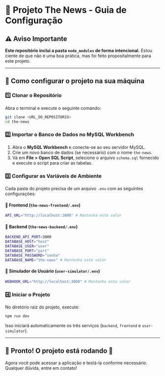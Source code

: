 # 📰 Projeto The News - Guia de Configuração

## ⚠️ Aviso Importante

**Este repositório inclui a pasta `node_modules` de forma intencional.** Estou ciente de que não é uma boa prática, mas foi feito propositalmente para este projeto.

---

## 🚀 Como configurar o projeto na sua máquina

### 1️⃣ Clonar o Repositório

Abra o terminal e execute o seguinte comando:

```sh
git clone <URL_DO_REPOSITORIO>
cd the-news
```

### 2️⃣ Importar o Banco de Dados no MySQL Workbench

1. Abra o **MySQL Workbench** e conecte-se ao seu servidor MySQL.
2. Crie um novo banco de dados (se necessário) com o nome `the-news`.
3. Vá em **File > Open SQL Script**, selecione o arquivo `schema.sql` fornecido e execute o script para criar as tabelas.

### 3️⃣ Configurar as Variáveis de Ambiente

Cada pasta do projeto precisa de um arquivo `.env` com as seguintes configurações:

#### 📌 Frontend (`the-news-frontend/.env`)

```sh
API_URL="http://localhost:3000" # Mantenha este valor
```

#### 📌 Backend (`the-news-backend/.env`)

```sh
BACKEND_API_PORT=3000
DATABASE_HOST="host"
DATABASE_USER="user"
DATABASE_PORT="port"
DATABASE_PASSWORD="senha"
DATABASE_NAME="the-news" # Mantenha este valor
```

#### 📌 Simulador de Usuário (`user-simulator/.env`)

```sh
WEBHOOK_URL="http://localhost:3000" # Mantenha este valor
```

### 4️⃣ Iniciar o Projeto

No diretório raiz do projeto, execute:

```sh
npm run dev
```

Isso iniciará automaticamente os três serviços (`backend`, `frontend` e `user-simulator`).

---

## 🎯 Pronto! O projeto está rodando 🚀

Agora você pode acessar a aplicação e testá-la conforme necessário. Qualquer dúvida, entre em contato!
